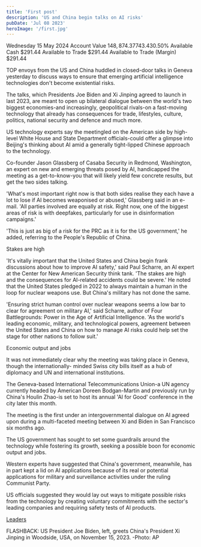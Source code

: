 ```yaml
---
title: 'First post'
description: 'US and China begin talks on AI risks'
pubDate: 'Jul 08 2023'
heroImage: '/first.jpg'
---
```


Wednesday 15 May 2024
Account Value
$148,874.37$743.430.50%
Available Cash
$291.44
Available to Trade
$291.44
Available to Trade (Margin)
$291.44

TOP envoys from the US and China huddled in closed-door talks in Geneva yesterday to discuss ways to ensure that emerging artificial intelligence technologies don't become existential risks.

The talks, which Presidents Joe Biden and Xi Jinping agreed to launch in last 2023, are meant to open up bilateral dialogue between the world's two biggest economies-and increasingly, geopolitical rivals-on a fast-moving technology that already has consequences for trade, lifestyles, culture, politics, national security and defence and much more.

US technology experts say the meetingled on the American side by high-level White House and State Department officials-could offer a glimpse into Beijing's thinking about AI amid a generally tight-lipped Chinese approach to the technology.

Co-founder Jason Glassberg of Casaba Security in Redmond, Washington, an expert on new and emerging threats posed by AI, handicapped the meeting as a get-to-know-you that will likely yield few concrete results, but get the two sides talking.

'What's most important right now is that both sides realise they each have a lot to lose if AI becomes weaponised or abused,' Glassberg said in an e-mail. 'All parties involved are equally at risk. Right now, one of the biggest areas of risk is with deepfakes, particularly for use in disinformation campaigns.'

'This is just as big of a risk for the PRC as it is for the US government,' he added, referring to the People's Republic of China.

Stakes are high

'It's vitally important that the United States and China begin frank discussions about how to improve AI safety,' said Paul Scharre, an AI expert at the Center for New American Security think tank. 'The stakes are high and the consequences for AI-related accidents could be severe.' He noted that the United States pledged in 2022 to always maintain a human in the loop for nuclear weapons use. But China's military has not done the same.

'Ensuring strict human control over nuclear weapons seems a low bar to clear for agreement on military AI,' said Scharre, author of Four Battlegrounds: Power in the Age of Artificial Intelligence. 'As the world's leading economic, military, and technological powers, agreement between the United States and China on how to manage AI risks could help set the stage for other nations to follow suit.'

Economic output and jobs

It was not immediately clear why the meeting was taking place in Geneva, though the internationally- minded Swiss city bills itself as a hub of diplomacy and UN and international institutions.

The Geneva-based International Telecommunications Union-a UN agency currently headed by American Doreen Bodgan-Martin and previously run by China's Houlin Zhao-is set to host its annual 'AI for Good' conference in the city later this month.

The meeting is the first under an intergovernmental dialogue on AI agreed upon during a multi-faceted meeting between Xi and Biden in San Francisco six months ago.

The US government has sought to set some guardrails around the technology while fostering its growth, seeking a possible boon for economic output and jobs.

Western experts have suggested that China's government, meanwhile, has in part kept a lid on AI applications because of its real or potential applications for military and surveillance activities under the ruling Communist Party.

US officials suggested they would lay out ways to mitigate possible risks from the technology by creating voluntary commitments with the sector's leading companies and requiring safety tests of AI products.

[Leaders](https://us5-bcdn-ama.newsmemory.com/eebrowser/ipad/html5.check.24030714/ajax-request.php?val=Image_0.jpg&action=loadImage&type=Image&pSetup=trinidadexpress&issue=20240515&crc=20240515ex034_w-or9.pdf.0&edition=Daily%20Express&paperImage=trinidadexpress&mtime=58AF245B)

FLASHBACK: US President Joe Biden, left, greets China's President Xi Jinping in Woodside, USA, on November 15, 2023. -Photo: AP


